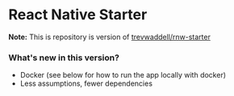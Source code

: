 # React Native Starter

**Note:** This is repository is version of [trevwaddell/rnw-starter](https://github.com/trevwaddell/rnw-starter)

### What's new in this version?

- Docker (see below for how to run the app locally with docker)
- Less assumptions, fewer dependencies
